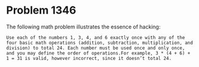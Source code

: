 # Problem 1346

The following math problem illustrates the essence of hacking:

    Use each of the numbers 1, 3, 4, and 6 exactly once with any of the four basic math operations (addition, subtraction, multiplication, and division) to total 24. Each number must be used once and only once, and you may define the order of operations.For example, 3 * (4 + 6) + 1 = 31 is valid, however incorrect, since it doesn’t total 24.
